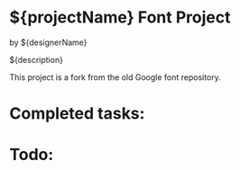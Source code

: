 # ${projectName} Font Project
by ${designerName}

${description}

This project is a fork from the old Google font repository.

# Completed tasks:

# Todo:
